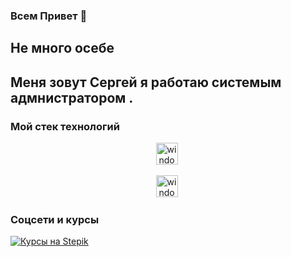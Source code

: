 ### Всем Привет  👋

## Не много осебе 
Меня зовут **Сергей** я работаю системым адмнистратором .
- 

### Мой стек технологий
<div align="center">
<img src="https://cdn.jsdelivr.net/gh/devicons/devicon/icons/windows8/windows8-original.svg" 
title="windows" width="35" height="35"/>&nbsp;

<img src="https://cdn.jsdelivr.net/gh/devicons/devicon/icons/debian/debian-original-wordmark.svg" 
title="windows" width="35" height="35"/>&nbsp;
</div>

          
             

### Соцсети и курсы 

[![Курсы на Stepik](https://img.shields.io/badge/-Курсы_на_Stepik-08a652?style=for-the-badge)](ссылка)



